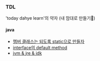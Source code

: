 ### TDL

'today dahye learn'의 약자 (내 맘대로 만들기🤪)

#### java
- [멤버 클래스는 되도록 static으로 만들자](./EffectiveJava-멤버%20클래스는%20되도록%20static으로%20만들라.md)
- [interface의 default method](./java8-interface%20default%20method.md)
- [jvm & jre & jdk](./java-jvm,%20jre,%20jdk.md)
